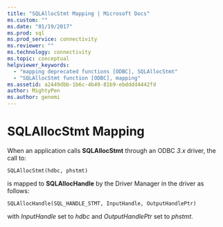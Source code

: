 ```yaml
---
title: "SQLAllocStmt Mapping | Microsoft Docs"
ms.custom: ""
ms.date: "01/19/2017"
ms.prod: sql
ms.prod_service: connectivity
ms.reviewer: ""
ms.technology: connectivity
ms.topic: conceptual
helpviewer_keywords: 
  - "mapping deprecated functions [ODBC], SQLAllocStmt"
  - "SQLAllocStmt function [ODBC], mapping"
ms.assetid: a2449dbb-1b6c-4b49-81b9-ebdddd4442fd
author: MightyPen
ms.author: genemi
---
```

# SQLAllocStmt Mapping
When an application calls **SQLAllocStmt** through an ODBC *3.x* driver, the call to:  
  
```  
SQLAllocStmt(hdbc, phstmt)  
```  
  
 is mapped to **SQLAllocHandle** by the Driver Manager in the driver as follows:  
  
```  
SQLAllocHandle(SQL_HANDLE_STMT, InputHandle, OutputHandlePtr)  
```  
  
 with *InputHandle* set to *hdbc* and *OutputHandlePtr* set to *phstmt*.

